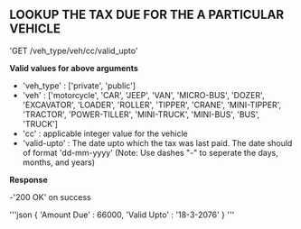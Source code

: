 ## LOOKUP THE TAX DUE FOR THE A PARTICULAR VEHICLE

'GET /veh_type/veh/cc/valid_upto'

**Valid values for above arguments**
- 'veh_type' : ['private', 'public']
- 'veh' : ['motorcycle', 'CAR', 'JEEP', 'VAN', 'MICRO-BUS', 'DOZER', 'EXCAVATOR', 'LOADER', 'ROLLER', 'TIPPER', 'CRANE', 'MINI-TIPPER', 'TRACTOR', 'POWER-TILLER', 'MINI-TRUCK', 'MINI-BUS', 'BUS', 'TRUCK']
- 'cc' : applicable integer value for the vehicle
- 'valid-upto' : The date upto which the tax was last paid. The date should of format 'dd-mm-yyyy' (Note: Use dashes "-" to seperate the days, months, and years)

**Response**

-'200 OK' on success

'''json
{
	'Amount Due' : 66000,
	'Valid Upto' : '18-3-2076'
}
'''

